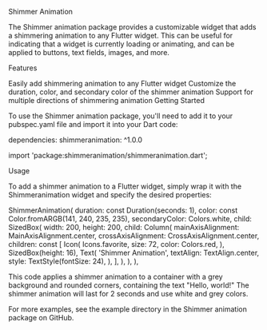 <!--
This README describes the package. If you publish this package to pub.dev,
this README's contents appear on the landing page for your package.

For information about how to write a good package README, see the guide for
[writing package pages](https://dart.dev/guides/libraries/writing-package-pages).

For general information about developing packages, see the Dart guide for
[creating packages](https://dart.dev/guides/libraries/create-library-packages)
and the Flutter guide for
[developing packages and plugins](https://flutter.dev/developing-packages).
-->

Shimmer Animation

The Shimmer animation package provides a customizable widget that adds a shimmering animation to any Flutter widget. This can be useful for indicating that a widget is currently loading or animating, and can be applied to buttons, text fields, images, and more.

Features

Easily add shimmering animation to any Flutter widget
Customize the duration, color, and secondary color of the shimmer animation
Support for multiple directions of shimmering animation
Getting Started

To use the Shimmer animation package, you'll need to add it to your pubspec.yaml file and import it into your Dart code:

dependencies:
  shimmeranimation: ^1.0.0


import 'package:shimmeranimation/shimmeranimation.dart';

Usage

To add a shimmer animation to a Flutter widget, simply wrap it with the Shimmeranimation widget and specify the desired properties:

ShimmerAnimation(
            duration: const Duration(seconds: 1),
            color: const Color.fromARGB(141, 240, 235, 235),
            secondaryColor: Colors.white,
            child: SizedBox(
              width: 200,
              height: 200,
              child: Column(
                mainAxisAlignment: MainAxisAlignment.center,
                crossAxisAlignment: CrossAxisAlignment.center,
                children: const [
                  Icon(
                    Icons.favorite,
                    size: 72,
                    color: Colors.red,
                  ),
                  SizedBox(height: 16),
                  Text(
                    'Shimmer Animation',
                    textAlign: TextAlign.center,
                    style: TextStyle(fontSize: 24),
                  ),
                ],
              ),
            ),
          ),

This code applies a shimmer animation to a container with a grey background and rounded corners, containing the text "Hello, world!" The shimmer animation will last for 2 seconds and use white and grey colors.

For more examples, see the example directory in the Shimmer animation package on GitHub.